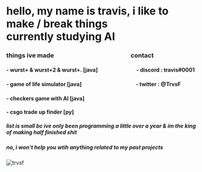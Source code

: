 <h1>
hello, my name is travis, i like to make / break things<br>
currently studying AI
</h1>
<h3>things ive made⠀⠀⠀⠀⠀⠀⠀⠀⠀⠀⠀⠀⠀⠀⠀⠀⠀contact</h3>
<h4>- wurst+ & wurst+2 & wurst+. [java]⠀⠀⠀⠀⠀⠀⠀⠀⠀⠀- discord : travis#0001</h4>
<h4>- game of life simulator [java]⠀⠀⠀⠀⠀⠀⠀⠀⠀　⠀⠀ ⠀   - twitter : @TrvsF</h4>
<h4>- checkers game with AI [java]</h4>
<h4>- csgo trade up finder [py]</h4>
<h5>list is small bc ive only been programming a little over a year & im the king of making half finished shit</h5>
<h5>no, i won't help you wtih anything related to my past projects</h5>

<p> <img src="https://komarev.com/ghpvc/?username=trvsf&color=8E64D0" alt="trvsf" /> </p>
